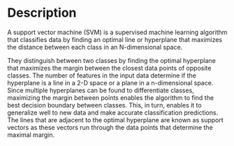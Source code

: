 
# Description



A support vector machine (SVM) is a supervised machine learning algorithm that classifies data by finding an optimal line 
or hyperplane that maximizes the distance between each class in an N-dimensional space.

They distinguish between two classes by finding the optimal hyperplane that maximizes the margin between the closest data 
points of opposite classes. The number of features in the input data determine if the hyperplane is a line in a 2-D space 
or a plane in a n-dimensional space. Since multiple hyperplanes can be found to differentiate classes, maximizing the margin 
between points enables the algorithm to find the best decision boundary between classes. This, in turn, enables it to 
generalize well to new data and make accurate classification predictions. The lines that are adjacent to the optimal hyperplane
are known as support vectors as these vectors run through the data points that determine the maximal margin.